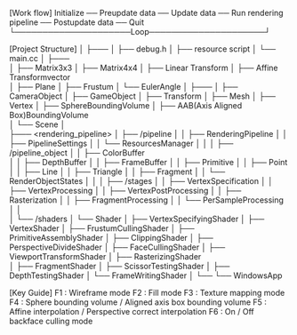 [Work flow]
Initialize ── Preupdate data ── Update data ── Run rendering pipeline ── Postupdate data ── Quit
		    └─────────────────────Loop─────────────────────┘

[Project Structure]
  <src> 
    │
    ├─── <app>
    │      ├── debug.h
    │      ├── resource script
    │      └── main.cc 
    │
    ├─── <math>
    │      ├── Vector2
    │      ├── Vector3
    │      ├── Vector4
    │      ├── Matrix2x2                     
    │      ├── Matrix3x3
    │      ├── Matrix4x4
    │      ├── Linear Transform 
    │      ├── Affine Transformvector                
    │      ├── Plane
    │      ├── Frustum
    │      └── EulerAngle
    │
    ├─── <asset>
    │       ├── CameraObject
    │       ├── GameObject
    │       ├── Transform
    │       ├── Mesh
    │       ├── Vertex
    │       ├── SphereBoundingVolume 
    │       ├── AAB(Axis Aligned Box)BoundingVolume      
    │       └── Scene
    │            
    ├─── <rendering_pipeline> 
    │              ├── /pipeline
    │              │       ├── RenderingPipeline
    │              │       ├── PipelineSettings
    │              │       └── ResourcesManager
    │              │
    │              ├── /pipeline_object
    │              │          ├── ColorBuffer         
    │              │          ├── DepthBuffer
    │              │          ├── FrameBuffer
    │              │          ├── Primitive
    │              │          ├── Point
    │              │          ├── Line
    │              │          ├── Triangle
    │              │          ├── Fragment
    │              │          └── RenderObjectStates
    │              │
    │              ├── /stages
    │              │      ├── VertexSpecification
    │              │      ├── VertexProcessing
    │              │      ├── VertexPostProcessing
    │              │      ├── Rasterization 
    │              │      ├── FragmentProcessing
    │              │      └── PerSampleProcessing
    │              │     
    │              └── /shaders
    │                      └── Shader 
    │                             ├── VertexSpecifyingShader
    │                             ├── VertexShader
    │                             ├── FrustumCullingShader
    │                             ├── PrimitiveAssemblyShader
    │                             ├── ClippingShader
    │                             ├── PerspectiveDivideShader
    │                             ├── FaceCullingShader
    │                             ├── ViewportTransformShader
    │                             ├── RasterizingShader       
    │                             ├── FragmentShader
    │                             ├── ScissorTestingShader
    │                             ├── DepthTestingShader
    │                             └── FrameWritingShader
    │
    └── <windows>
           └── WindowsApp

[Key Guide]
F1 : Wireframe mode
F2 : Fill mode
F3 : Texture mapping mode
F4 : Sphere bounding volume / Aligned axis box bounding volume
F5 : Affine interpolation / Perspective correct interpolation
F6 : On / Off backface culling mode